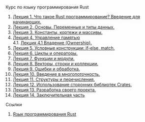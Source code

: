 Курс по языку программирования Rust

1. [Лекция 1. Что такое Rust программирование? Введение для начинающих.](/les1/les.md)  
2. [Лекция 2. Основы. Переменные и типы данных.](/les2/les.md)  
3. [Лекция 3. Константы, кортежи и массивы.](/les3/les.md)  
4. [Лекция 4. Управление памятью](/les4/les.md)  
4.1. [Лекция 4.1 Владение (Ownership).](/les4.1/les.md)  
5. [Лекция 5. Условные конструкции: if-else, match.](/les5/les.md)  
6. [Лекция 6. Циклы и операторы.](/les6/les.md)  
7. [Лекция 7. Функции и модули.](/les7/les.md)  
8. [Лекция 8. Векторы, строки и коллекции.](/les8/les.md)  
9. [Лекция 9. Ошибки и обработка.](/les9/les.md)  
10. [Лекция 10. Введение в многопоточность.](/les10/les.md)  
11. [Лекция 11. Структуры и перечисления.](/les11/les.md)  
12. [Лекция 12. Использование сторонних библиотек Crates.](/les12/les.md)  
13. [Лекция 13. Разработка своего проекта.](/les13/les.md)  
14. [Лекция 14. Заключительная часть](/les14/les.md)



Ссылки 
1. [Язык программирования Rust](https://doc.rust-lang.ru/book/title-page.html)